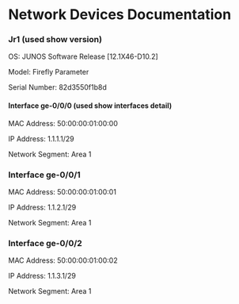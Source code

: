 # Network Devices Documentation

### Jr1 (used show version)
OS: JUNOS Software Release [12.1X46-D10.2]

Model: Firefly Parameter

Serial Number: 82d3550f1b8d

#### Interface ge-0/0/0 (used show interfaces detail)
MAC Address: 50:00:00:01:00:00

IP Address: 1.1.1.1/29

Network Segment: Area 1
### Interface ge-0/0/1
MAC Address: 50:00:00:01:00:01

IP Address: 1.1.2.1/29

Network Segment: Area 1
### Interface ge-0/0/2
MAC Address: 50:00:00:01:00:02

IP Address: 1.1.3.1/29

Network Segment: Area 1
